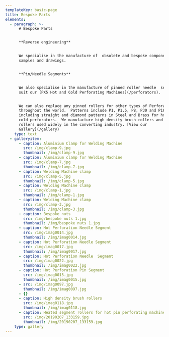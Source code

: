 ```yaml
---
templateKey: basic-page
title: Bespoke Parts
elements:
  - paragraph: >-
      # Bespoke Parts


      **Reverse engineering**


      We specialise in the manufacture of  obsolete and bespoke components from
      samples and drawings.


      **Pin/Needle Segments**


      We also specialise in the manufacture of pinned roller needle  segments to
      suit our [PX5 Hot and Cold Perforating Machines](/perforators).


      We can also replace any pinned rollers for other types of Perforators used
      throughout the world.  Patterns include P1, P1.5, P8, P30 and P160,
      including straight and diamond patterns in Steel and Brass for hot and
      cold perforators.  We manufacture high density brush rollers and heated
      rollers used widely in the converting industry. [View our
      Gallery](/gallery)
    type: text
  - galleryitem:
      - caption: Aluminium Clamp for Welding Machine
        src: /img/clamp-9.jpg
        thumbnail: /img/clamp-9.jpg
      - caption: Aluminium clamp for Welding Machine
        src: /img/clamp-7.jpg
        thumbnail: /img/clamp-7.jpg
      - caption: Welding Machine clamp
        src: /img/clamp-5.jpg
        thumbnail: /img/clamp-5.jpg
      - caption: Welding Machine clamp
        src: /img/clamp-1.jpg
        thumbnail: /img/clamp-1.jpg
      - caption: Welding Machine clamp
        src: /img/clamp-3.jpg
        thumbnail: /img/clamp-3.jpg
      - caption: Bespoke nuts
        src: /img/bespoke nuts 1.jpg
        thumbnail: /img/bespoke nuts 1.jpg
      - caption: Hot Perforation Needle Segment
        src: /img/imag0014.jpg
        thumbnail: /img/imag0014.jpg
      - caption: Hot Perforation Needle Segment
        src: /img/imag0017.jpg
        thumbnail: /img/imag0017.jpg
      - caption: Hot Perforation Needle  Segment
        src: /img/imag0022.jpg
        thumbnail: /img/imag0022.jpg
      - caption: Hot Perforation Pin Segment
        src: /img/imag0015.jpg
        thumbnail: /img/imag0015.jpg
      - src: /img/imag0097.jpg
        thumbnail: /img/imag0097.jpg
      - {}
      - caption: High density brush rollers
        src: /img/imag0118.jpg
        thumbnail: /img/imag0118.jpg
      - caption: Heated segment rollers for hot pin perforating machines
        src: /img/20190207_133159.jpg
        thumbnail: /img/20190207_133159.jpg
    type: gallery
---
```



